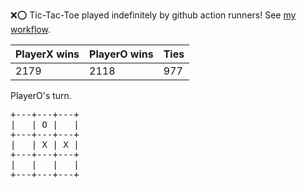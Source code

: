 :x::o: Tic-Tac-Toe played indefinitely by github action runners! See [my workflow](.github/workflows/play.yaml).

|PlayerX wins|PlayerO wins|Ties|
|-|-|-|
|2179|2118|977|

PlayerO's turn.

<pre>
+---+---+---+
|   | O |   |
+---+---+---+
|   | X | X |
+---+---+---+
|   |   |   |
+---+---+---+
</pre>